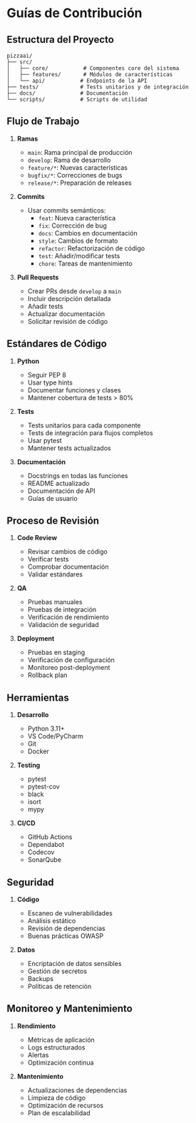 # Guías de Contribución

## Estructura del Proyecto

```
pizzaai/
├── src/
│   ├── core/           # Componentes core del sistema
│   ├── features/       # Módulos de características
│   └── api/           # Endpoints de la API
├── tests/             # Tests unitarios y de integración
├── docs/              # Documentación
└── scripts/           # Scripts de utilidad
```

## Flujo de Trabajo

1. **Ramas**
   - `main`: Rama principal de producción
   - `develop`: Rama de desarrollo
   - `feature/*`: Nuevas características
   - `bugfix/*`: Correcciones de bugs
   - `release/*`: Preparación de releases

2. **Commits**
   - Usar commits semánticos:
     - `feat`: Nueva característica
     - `fix`: Corrección de bug
     - `docs`: Cambios en documentación
     - `style`: Cambios de formato
     - `refactor`: Refactorización de código
     - `test`: Añadir/modificar tests
     - `chore`: Tareas de mantenimiento

3. **Pull Requests**
   - Crear PRs desde `develop` a `main`
   - Incluir descripción detallada
   - Añadir tests
   - Actualizar documentación
   - Solicitar revisión de código

## Estándares de Código

1. **Python**
   - Seguir PEP 8
   - Usar type hints
   - Documentar funciones y clases
   - Mantener cobertura de tests > 80%

2. **Tests**
   - Tests unitarios para cada componente
   - Tests de integración para flujos completos
   - Usar pytest
   - Mantener tests actualizados

3. **Documentación**
   - Docstrings en todas las funciones
   - README actualizado
   - Documentación de API
   - Guías de usuario

## Proceso de Revisión

1. **Code Review**
   - Revisar cambios de código
   - Verificar tests
   - Comprobar documentación
   - Validar estándares

2. **QA**
   - Pruebas manuales
   - Pruebas de integración
   - Verificación de rendimiento
   - Validación de seguridad

3. **Deployment**
   - Pruebas en staging
   - Verificación de configuración
   - Monitoreo post-deployment
   - Rollback plan

## Herramientas

1. **Desarrollo**
   - Python 3.11+
   - VS Code/PyCharm
   - Git
   - Docker

2. **Testing**
   - pytest
   - pytest-cov
   - black
   - isort
   - mypy

3. **CI/CD**
   - GitHub Actions
   - Dependabot
   - Codecov
   - SonarQube

## Seguridad

1. **Código**
   - Escaneo de vulnerabilidades
   - Análisis estático
   - Revisión de dependencias
   - Buenas prácticas OWASP

2. **Datos**
   - Encriptación de datos sensibles
   - Gestión de secretos
   - Backups
   - Políticas de retención

## Monitoreo y Mantenimiento

1. **Rendimiento**
   - Métricas de aplicación
   - Logs estructurados
   - Alertas
   - Optimización continua

2. **Mantenimiento**
   - Actualizaciones de dependencias
   - Limpieza de código
   - Optimización de recursos
   - Plan de escalabilidad 